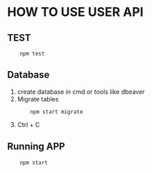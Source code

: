 # HOW TO USE USER API

## TEST

```
    npm test
```

## Database

1. create database in cmd or tools like dbeaver
2. Migrate tables
    ```
        npm start migrate
    ```
3. Ctrl + C

## Running APP

```
    npm start
```